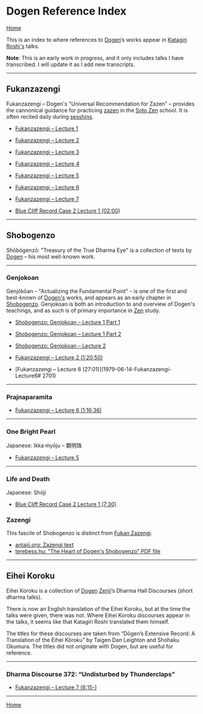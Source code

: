 <a name="0"></a>
# Dogen Reference Index

[Home](index.md)

This is an index to where references to [Dogen](glossary#dogen)’s works appear in [Katagiri Roshi's](glossary#katagiri) talks. 

**Note**: This is an early work in progress, and it only includes talks I have transcribed. I will update it as I add new transcripts.

-------

## Fukanzazengi

Fukanzazengi – Dogen's "Universal Recommendation for Zazen" – provides the cannonical guidance for practicing [zazen](#zazen) in the [Soto Zen](glossary#soto-zen ) school. It is often recited daily during [sesshins](glossary#sesshins).

- [Fukanzazengi – Lecture 1](1979-06-09-Fukanzazengi-Lecture1#0)
- [Fukanzazengi – Lecture 2](1979-06-10-Fukanzazengi-Lecture2#0)
- [Fukanzazengi – Lecture 3](1979-06-11-Fukanzazengi-Lecture3#0)
- [Fukanzazengi – Lecture 4](1979-06-12-Fukanzazengi-Lecture4#0)
- [Fukanzazengi – Lecture 5](1979-06-13-Fukanzazengi-Lecture5#0)
- [Fukanzazengi – Lecture 6](1979-06-14-Fukanzazengi-Lecture6#0)
- [Fukanzazengi – Lecture 7](1979-06-15-Fukanzazengi-Lecture7#0)

- [Blue Cliff Record Case 2 Lecture 1 (02:00)](1980-01-19-BlueCliffRecordCase2Lecture1#0200)

-------

## Shobogenzo

Shōbōgenzō: "Treasury of the True Dharma Eye" is a collection of texts by [Dogen](glossary#dogen) – his most well-known work.

-------

### Genjokoan

Genjōkōan – "Actualizing the Fundamental Point" – is one of the first and best-known of [Dogen's](glossary#dogen) works, and appears as an early chapter in [Shobogenzo](#shobogenzo). Genjokoan is both an introduction to and overview of Dogen's teachings, and as such is of primary importance in [Zen](glossary#zen) study.

- [Shobogenzo: Genjokoan – Lecture 1 Part 1](1987-06-06-Shobogenzo-Genjokoan-Lecture1-Part1#0)
- [Shobogenzo: Genjokoan – Lecture 1 Part 2](1987-06-06-Shobogenzo-Genjokoan-Lecture1-Part2#0)
- [Shobogenzo: Genjokoan – Lecture 2](1987-06-07-Shobogenzo-Genjokoan-Lecture2#0)

- [Fukanzazengi – Lecture 2 (1:20:50)](1979-06-10-Fukanzazengi-Lecture2#12050)
- [Fukanzazengi – Lecture 6 (27:01)](1979-06-14-Fukanzazengi-Lecture6# 2701)

-------

### Prajnaparamita

- [Fukanzazengi – Lecture 6 (1:16:36)](1979-06-14-Fukanzazengi-Lecture6#11636)

-------

### One Bright Pearl

Japanese: Ikka myōju – 顆明珠

- [Fukanzazengi – Lecture 5](1979-06-13-Fukanzazengi-Lecture5.md#0)

-------

### Life and Death

Japanese: Shōji

- [Blue Cliff Record Case 2 Lecture 1 (7:30)](1980-01-19-BlueCliffRecordCase2Lecture1#730)

### Zazengi

This fascile of Shobogenzo is distinct from [Fukan Zazengi](#fukanzazengi).



- [antaiji.org: Zazengi text](https://antaiji.org/en/classics/zazengi/)
- [terebess.hu: "The Heart of Dogen's Shobogenzo" PDF file](https://terebess.hu/zen/dogen/The-Heart-of-Dogens-Shobogenzo.pdf) 

-------

## Eihei Koroku

Eihei Koroku is a collection of [Dogen](glossary#dogen) [Zenji](glossary#zenji)’s Dharma Hall Discourses (short dharma talks).

There is now an English translation of the Eihei Koroku, but at the time the talks were given, there was not. Where Eihei Koroku discourses appear in the talks, it seems like that Katagiri Roshi translated them himself. 

The titles for these discourses are taken from “Dōgen’s Extensive Record: A Translation of the Eihei Kōroku” by Taigen Dan Leighton and Shohaku Okumura. The titles did not originate with Dogen, but are useful for reference.

-------

<a name="ek-372"></a>
### Dharma Discourse 372: “Undisturbed by Thunderclaps”

- [Fukanzazengi – Lecture 7 (6:15-)](1979-06-15-Fukanzazengi-Lecture7#615)

-------

[Home](index.md)
